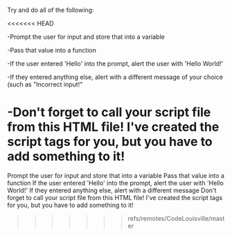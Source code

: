 Try and do all of the following:

<<<<<<< HEAD

-Prompt the user for input and store that into a variable

-Pass that value into a function

-If the user entered 'Hello' into the prompt, alert the user with 'Hello World!'

-If they entered anything else, alert with a different message of your choice (such as "Incorrect input!"

-Don't forget to call your script file from this HTML file!  I've created the script tags for you, but you have to add something to it!
=======
Prompt the user for input and store that into a variable
Pass that value into a function
If the user entered 'Hello' into the prompt, alert the user with 'Hello World!'
If they entered anything else, alert with a different message
Don't forget to call your script file from this HTML file!  I've created the script tags for you, but you have to add something to it!
>>>>>>> refs/remotes/CodeLouisville/master

